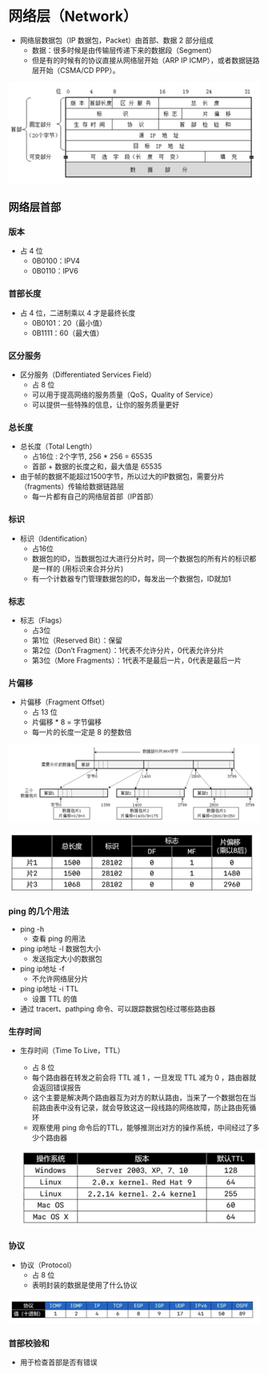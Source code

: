 # 网络层（Network）

- 网络层数据包（IP 数据包，Packet）由首部、数据 2 部分组成
	- 数据：很多时候是由传输层传递下来的数据段（Segment）
	- 但是有的时候有的协议直接从网络层开始（ARP IP ICMP），或者数据链路层开始（CSMA/CD PPP）。

![](image/image-20220101122532247.png)

## 网络层首部

### 版本

- 占 4 位
	- 0B0100：IPV4
	- 0B0110：IPV6

### 首部长度

- 占 4 位，二进制乘以 4 才是最终长度
	- 0B0101：20（最小值）
	- 0B1111：60（最大值）

### 区分服务

- 区分服务（Differentiated Services Field）
	- 占 8 位
	- 可以用于提高网络的服务质量（QoS，Quality of Service）
	- 可以提供一些特殊的信息，让你的服务质量更好

### 总长度

- 总长度（Total Length）
	- 占16位 : 2个字节, 256 * 256 = 65535
	- 首部 + 数据的长度之和，最大值是 65535
- 由于帧的数据不能超过1500字节，所以过大的IP数据包，需要分片（fragments）传输给数据链路层
	- 每一片都有自己的网络层首部（IP首部）

### 标识

- 标识（Identification）
	- 占16位
	- 数据包的ID，当数据包过大进行分片时，同一个数据包的所有片的标识都是一样的 (用标识来合并分片)
	- 有一个计数器专门管理数据包的ID，每发出一个数据包，ID就加1

### 标志

- 标志（Flags）
	- 占3位
	- 第1位（Reserved Bit）：保留
	- 第2位（Don’t Fragment）：1代表不允许分片，0代表允许分片
	- 第3位（More Fragments）：1代表不是最后一片，0代表是最后一片

### 片偏移

- 片偏移（Fragment Offset）
	- 占 13 位
	- 片偏移 * 8 = 字节偏移
	- 每一片的长度一定是 8 的整数倍

![](image/image-20220105151242973.png)

![](image/image-20220106141204068.png)

### ping 的几个用法

- ping -h
	- 查看 ping 的用法
- ping ip地址 -l 数据包大小
	- 发送指定大小的数据包
- ping ip地址 -f
	- 不允许网络层分片
- ping ip地址 -i TTL
	- 设置 TTL 的值
- 通过 tracert、pathping 命令、可以跟踪数据包经过哪些路由器

### 生存时间

- 生存时间（Time To Live，TTL）

	- 占 8 位
	- 每个路由器在转发之前会将 TTL 减 1 ，一旦发现 TTL 减为 0 ，路由器就会返回错误报告
	- 这个主要是解决两个路由器互为对方的默认路由，当来了一个数据包在当前路由表中没有记录，就会导致这这一段线路的网络故障，防止路由死循环
	- 观察使用 ping 命令后的TTL，能够推测出对方的操作系统，中间经过了多少个路由器

	![](image/image-20220106143327811.png)

### 协议

- 协议（Protocol）
	- 占 8 位
	- 表明封装的数据是使用了什么协议

![](image/image-20220106144442112.png)

### 首部校验和

- 用于检查首部是否有错误
